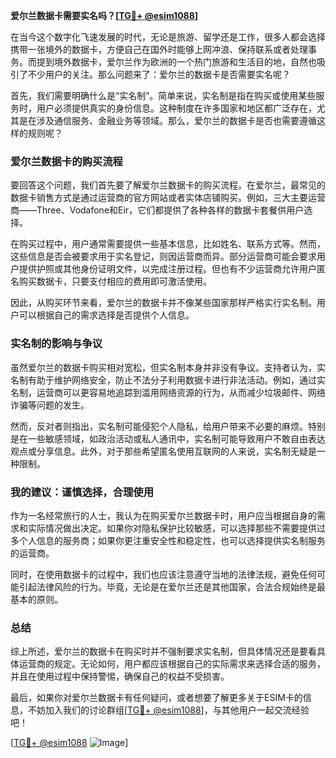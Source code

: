 **爱尔兰数据卡需要实名吗？[[TG💪+ @esim1088](https://t.me/s/esim1088)]**

在当今这个数字化飞速发展的时代，无论是旅游、留学还是工作，很多人都会选择携带一张境外的数据卡，方便自己在国外时能够上网冲浪、保持联系或者处理事务。而提到境外数据卡，爱尔兰作为欧洲的一个热门旅游和生活目的地，自然也吸引了不少用户的关注。那么问题来了：爱尔兰的数据卡是否需要实名呢？

首先，我们需要明确什么是“实名制”。简单来说，实名制是指在购买或使用某些服务时，用户必须提供真实的身份信息。这种制度在许多国家和地区都广泛存在，尤其是在涉及通信服务、金融业务等领域。那么，爱尔兰的数据卡是否也需要遵循这样的规则呢？

### 爱尔兰数据卡的购买流程

要回答这个问题，我们首先要了解爱尔兰数据卡的购买流程。在爱尔兰，最常见的数据卡销售方式是通过运营商的官方网站或者实体店铺购买。例如，三大主要运营商——Three、Vodafone和Eir，它们都提供了各种各样的数据卡套餐供用户选择。

在购买过程中，用户通常需要提供一些基本信息，比如姓名、联系方式等。然而，这些信息是否会被要求用于实名登记，则因运营商而异。部分运营商可能会要求用户提供护照或其他身份证明文件，以完成注册过程。但也有不少运营商允许用户匿名购买数据卡，只要支付相应的费用即可激活使用。

因此，从购买环节来看，爱尔兰的数据卡并不像某些国家那样严格实行实名制。用户可以根据自己的需求选择是否提供个人信息。

### 实名制的影响与争议

虽然爱尔兰的数据卡购买相对宽松，但实名制本身并非没有争议。支持者认为，实名制有助于维护网络安全，防止不法分子利用数据卡进行非法活动。例如，通过实名制，运营商可以更容易地追踪到滥用网络资源的行为，从而减少垃圾邮件、网络诈骗等问题的发生。

然而，反对者则指出，实名制可能侵犯个人隐私，给用户带来不必要的麻烦。特别是在一些敏感领域，如政治活动或私人通讯中，实名制可能导致用户不敢自由表达观点或分享信息。此外，对于那些希望匿名使用互联网的人来说，实名制无疑是一种限制。

### 我的建议：谨慎选择，合理使用

作为一名经常旅行的人士，我认为在购买爱尔兰数据卡时，用户应当根据自身的需求和实际情况做出决定。如果你对隐私保护比较敏感，可以选择那些不需要提供过多个人信息的服务商；如果你更注重安全性和稳定性，也可以选择提供实名制服务的运营商。

同时，在使用数据卡的过程中，我们也应该注意遵守当地的法律法规，避免任何可能引起法律风险的行为。毕竟，无论是在爱尔兰还是其他国家，合法合规始终是最基本的原则。

### 总结

综上所述，爱尔兰的数据卡在购买时并不强制要求实名制，但具体情况还是要看具体运营商的规定。无论如何，用户都应该根据自己的实际需求来选择合适的服务，并且在使用过程中保持警惕，确保自己的权益不受损害。

最后，如果你对爱尔兰数据卡有任何疑问，或者想要了解更多关于ESIM卡的信息，不妨加入我们的讨论群组[[TG💪+ @esim1088](https://t.me/s/esim1088)]，与其他用户一起交流经验吧！

[[TG💪+ @esim1088](https://t.me/s/esim1088) ![Image](https://i.postimg.cc/4NQfJmqS/Snipaste-2025-05-13-00-14-12.png)]